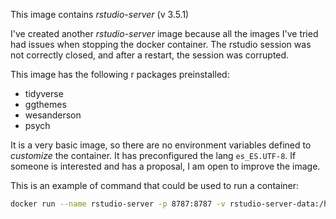 This image contains _rstudio-server_ (v 3.5.1)

I've created another _rstudio-server_ image because all the images I've tried had issues when stopping the docker container. The rstudio session was not correctly closed, and after a restart, the session was corrupted.

This image has the following r packages preinstalled:

- tidyverse
- ggthemes
- wesanderson
- psych

It is a very basic image, so there are no environment variables defined to _customize_ the container. It has preconfigured the lang `es_ES.UTF-8`. If someone is interested and has a proposal, I am open to improve the image.

This is an example of command that could be used to run a container:

```bash
docker run --name rstudio-server -p 8787:8787 -v rstudio-server-data:/home/rstudio -d qopuir/rstudio-server:1.0.0
```